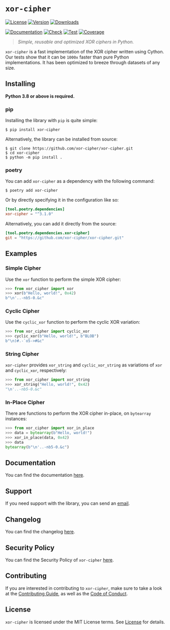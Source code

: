 # `xor-cipher`

[![License][License Badge]][License]
[![Version][Version Badge]][Package]
[![Downloads][Downloads Badge]][Package]

[![Documentation][Documentation Badge]][Documentation]
[![Check][Check Badge]][Actions]
[![Test][Test Badge]][Actions]
[![Coverage][Coverage Badge]][Coverage]

> *Simple, reusable and optimized XOR ciphers in Python.*

`xor-cipher` is a fast implementation of the XOR cipher written using Cython.
Our tests show that it can be `1000x` faster than pure Python implementations.
It has been optimized to breeze through datasets of any size.

## Installing

**Python 3.8 or above is required.**

### pip

Installing the library with `pip` is quite simple:

```console
$ pip install xor-cipher
```

Alternatively, the library can be installed from source:

```console
$ git clone https://github.com/xor-cipher/xor-cipher.git
$ cd xor-cipher
$ python -m pip install .
```

### poetry

You can add `xor-cipher` as a dependency with the following command:

```console
$ poetry add xor-cipher
```

Or by directly specifying it in the configuration like so:

```toml
[tool.poetry.dependencies]
xor-cipher = "^3.1.0"
```

Alternatively, you can add it directly from the source:

```toml
[tool.poetry.dependencies.xor-cipher]
git = "https://github.com/xor-cipher/xor-cipher.git"
```

## Examples

### Simple Cipher

Use the `xor` function to perform the simple XOR cipher:

```python
>>> from xor_cipher import xor
>>> xor(b"Hello, world!", 0x42)
b"\n'..-nb5-0.&c"
```

### Cyclic Cipher

Use the `cyclic_xor` function to perform the cyclic XOR variation:

```python
>>> from xor_cipher import cyclic_xor
>>> cyclic_xor(b"Hello, world!", b"BLOB")
b"\n)#.-`o5->#&c"
```

### String Cipher

`xor-cipher` provides `xor_string` and `cyclic_xor_string` as variations of
`xor` and `cyclic_xor`, respectively:

```python
>>> from xor_cipher import xor_string
>>> xor_string("Hello, world!", 0x42)
"\n'..-nb5-0.&c"
```

### In-Place Cipher

There are functions to perform the XOR cipher in-place, on `bytearray` instances:

```python
>>> from xor_cipher import xor_in_place
>>> data = bytearray(b"Hello, world!")
>>> xor_in_place(data, 0x42)
>>> data
bytearray(b"\n'..-nb5-0.&c")
```

## Documentation

You can find the documentation [here][Documentation].

## Support

If you need support with the library, you can send an [email][Email].

## Changelog

You can find the changelog [here][Changelog].

## Security Policy

You can find the Security Policy of `xor-cipher` [here][Security].

## Contributing

If you are interested in contributing to `xor-cipher`, make sure to take a look at the
[Contributing Guide][Contributing Guide], as well as the [Code of Conduct][Code of Conduct].

## License

`xor-cipher` is licensed under the MIT License terms. See [License][License] for details.

[Email]: mailto:support@xor-cipher.org

[Actions]: https://github.com/xor-cipher/xor-cipher/actions

[Changelog]: https://github.com/xor-cipher/xor-cipher/blob/main/CHANGELOG.md
[Code of Conduct]: https://github.com/xor-cipher/xor-cipher/blob/main/CODE_OF_CONDUCT.md
[Contributing Guide]: https://github.com/xor-cipher/xor-cipher/blob/main/CONTRIBUTING.md
[Security]: https://github.com/xor-cipher/xor-cipher/blob/main/SECURITY.md

[License]: https://github.com/xor-cipher/xor-cipher/blob/main/LICENSE

[Package]: https://pypi.org/project/xor-cipher
[Coverage]: https://codecov.io/gh/xor-cipher/xor-cipher
[Documentation]: https://docs.xor-cipher.org/

[License Badge]: https://img.shields.io/pypi/l/xor-cipher
[Version Badge]: https://img.shields.io/pypi/v/xor-cipher
[Downloads Badge]: https://img.shields.io/pypi/dm/xor-cipher

[Documentation Badge]: https://github.com/xor-cipher/xor-cipher/workflows/docs/badge.svg
[Check Badge]: https://github.com/xor-cipher/xor-cipher/workflows/check/badge.svg
[Test Badge]: https://github.com/xor-cipher/xor-cipher/workflows/test/badge.svg
[Coverage Badge]: https://codecov.io/gh/xor-cipher/xor-cipher/branch/main/graph/badge.svg

